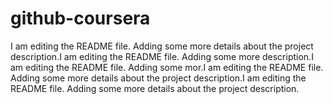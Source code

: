 # github-coursera
I am editing the README file. Adding some more details about the project description.I am editing the README file. Adding some more description.I am editing the README file. Adding some mor.I am editing the README file. Adding some more details about the project description.I am editing the README file. Adding some more details about the project description.
